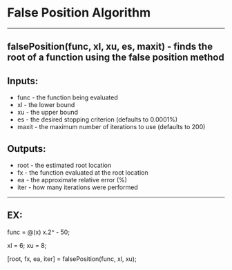 # False Position Algorithm
---
## falsePosition(func, xl, xu, es, maxit) - finds the root of a function using the false position method

## Inputs:
* func - the function being evaluated
* xl - the lower bound
* xu - the upper bound
* es - the desired stopping criterion (defaults to 0.0001%)
* maxit - the maximum number of iterations to use (defaults to 200)

## Outputs:
* root - the estimated root location
* fx - the function evaluated at the root location
* ea - the approximate relative error (%)
* iter - how many iterations were performed
---
## EX: 
func = @(x) x.2^ - 50;

xl = 6; xu = 8;

[root, fx, ea, iter] = falsePosition(func, xl, xu);
